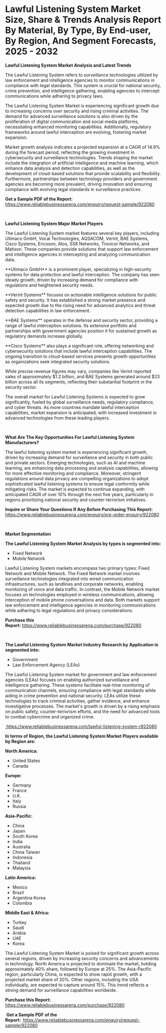 <p><h1>Lawful Listening System Market Size, Share & Trends Analysis Report By Material, By Type, By End-user, By Region, And Segment Forecasts, 2025 - 2032</h1></p><p><strong>Lawful Listening System Market Analysis and Latest Trends</strong></p>
<p><p>The Lawful Listening System refers to surveillance technologies utilized by law enforcement and intelligence agencies to monitor communications in compliance with legal standards. This system is crucial for national security, crime prevention, and intelligence gathering, enabling agencies to intercept communications while adhering to privacy laws.</p><p>The Lawful Listening System Market is experiencing significant growth due to increasing concerns over security and rising criminal activities. The demand for advanced surveillance solutions is also driven by the proliferation of digital communication and social media platforms, necessitating enhanced monitoring capabilities. Additionally, regulatory frameworks around lawful interception are evolving, fostering market expansion.</p><p>Market growth analysis indicates a projected expansion at a CAGR of 14.9% during the forecast period, reflecting the growing investment in cybersecurity and surveillance technologies. Trends shaping the market include the integration of artificial intelligence and machine learning, which enhance data analysis and detection capabilities, as well as the development of cloud-based solutions that provide scalability and flexibility. Furthermore, partnerships between technology providers and government agencies are becoming more prevalent, driving innovation and ensuring compliance with evolving legal standards in surveillance practices.</p></p>
<p><strong>Get a Sample PDF of the Report:&nbsp;</strong> <a href="https://www.reliablebusinessarena.com/enquiry/request-sample/922080?utm_campaign=3070&utm_medium=2&utm_source=Github&utm_content=ia&utm_term=18042025&utm_id=lawful-listening-system">https://www.reliablebusinessarena.com/enquiry/request-sample/922080</a></p>
<p>&nbsp;</p>
<p><strong>Lawful Listening System Major Market Players</strong></p>
<p><p>The Lawful Listening System market features several key players, including Utimaco GmbH, Vocal Technologies, AQSACOM, Verint, BAE Systems, Cisco Systems, Ericsson, Atos, SS8 Networks, Trovicor Networks, and Matison. These companies provide solutions that support law enforcement and intelligence agencies in intercepting and analyzing communication data.</p><p>**Utimaco GmbH** is a prominent player, specializing in high-security systems for data protection and lawful interception. The company has seen steady growth, driven by increasing demand for compliance with regulations and heightened security needs.</p><p>**Verint Systems** focuses on actionable intelligence solutions for public safety and security. It has established a strong market presence and expected growth due to the rising need for advanced analytics and threat detection capabilities in law enforcement.</p><p>**BAE Systems** operates in the defense and security sector, providing a range of lawful interception solutions. Its extensive portfolio and partnerships with government agencies position it for sustained growth as regulatory demands increase globally.</p><p>**Cisco Systems** also plays a significant role, offering networking and cybersecurity solutions that include lawful interception capabilities. The ongoing transition to cloud-based services presents growth opportunities as organizations seek integrated security solutions.</p><p>While precise revenue figures may vary, companies like Verint reported sales of approximately $1.2 billion, and BAE Systems generated around $23 billion across all its segments, reflecting their substantial footprint in the security sector.</p><p>The overall market for Lawful Listening Systems is expected to grow significantly, fueled by global surveillance needs, regulatory compliance, and cyber threats. As more countries mandate lawful interception capabilities, market expansion is anticipated, with increased investment in advanced technologies from these leading players.</p></p>
<p>&nbsp;</p>
<p><strong>What Are The Key Opportunities For Lawful Listening System Manufacturers?</strong></p>
<p><p>The lawful listening system market is experiencing significant growth, driven by increasing demand for surveillance and security in both public and private sectors. Emerging technologies, such as AI and machine learning, are enhancing data processing and analysis capabilities, allowing for more effective monitoring and compliance. Moreover, stringent regulations around data privacy are compelling organizations to adopt sophisticated lawful listening systems to ensure legal conformity while mitigating risks. The market is expected to continue expanding, with anticipated CAGR of over 10% through the next five years, particularly in regions prioritizing national security and counter-terrorism initiatives.</p></p>
<p><strong>Inquire or Share Your Questions If Any Before Purchasing This Report:</strong> <a href="https://www.reliablebusinessarena.com/enquiry/pre-order-enquiry/922080?utm_campaign=3070&utm_medium=2&utm_source=Github&utm_content=ia&utm_term=18042025&utm_id=lawful-listening-system">https://www.reliablebusinessarena.com/enquiry/pre-order-enquiry/922080</a></p>
<p>&nbsp;</p>
<p><strong>Market Segmentation</strong></p>
<p><strong>The Lawful Listening System Market Analysis by types is segmented into:</strong></p>
<p><ul><li>Fixed Network</li><li>Mobile Network</li></ul></p>
<p><p>Lawful Listening System markets encompass two primary types: Fixed Network and Mobile Network. The Fixed Network market involves surveillance technologies integrated into wired communication infrastructures, such as landlines and corporate networks, enabling monitoring of voice and data traffic. In contrast, the Mobile Network market focuses on technologies employed in wireless communications, allowing interception of mobile phone conversations and data. Both markets support law enforcement and intelligence agencies in monitoring communications while adhering to legal regulations and privacy considerations.</p></p>
<p><strong>Purchase this Report:&nbsp;</strong><a href="https://www.reliablebusinessarena.com/purchase/922080?utm_campaign=3070&utm_medium=2&utm_source=Github&utm_content=ia&utm_term=18042025&utm_id=lawful-listening-system">https://www.reliablebusinessarena.com/purchase/922080</a></p>
<p>&nbsp;</p>
<p><strong>The Lawful Listening System Market Industry Research by Application is segmented into:</strong></p>
<p><ul><li>Government</li><li>Law Enforcement Agency (LEAs)</li></ul></p>
<p><p>The Lawful Listening System market for government and law enforcement agencies (LEAs) focuses on enabling authorized surveillance and intelligence gathering. These systems facilitate real-time monitoring of communication channels, ensuring compliance with legal standards while aiding in crime prevention and national security. LEAs utilize these technologies to track criminal activities, gather evidence, and enhance investigative processes. The market's growth is driven by a rising emphasis on public safety, counter-terrorism efforts, and the need for advanced tools to combat cybercrime and organized crime.</p></p>
<p><a href="https://www.reliablebusinessarena.com/lawful-listening-system-r922080?utm_campaign=3070&utm_medium=2&utm_source=Github&utm_content=ia&utm_term=18042025&utm_id=lawful-listening-system">&nbsp;https://www.reliablebusinessarena.com/lawful-listening-system-r922080</a></p>
<p><strong>In terms of Region, the Lawful Listening System Market Players available by Region are:</strong></p>
<p>
    <p> <strong> North America: </strong>
        <ul>
            <li>United States</li>
            <li>Canada</li>
        </ul>
        </p> 
    <p> <strong> Europe: </strong>
        <ul>
            <li>Germany</li>
            <li>France</li>
            <li>U.K.</li>
            <li>Italy</li>
            <li>Russia</li>
        </ul>
        </p> 
    <p> <strong> Asia-Pacific: </strong>
        <ul>
            <li>China</li>
            <li>Japan</li>
            <li>South Korea</li>
            <li>India</li>
            <li>Australia</li>
            <li>China Taiwan</li>
            <li>Indonesia</li>
            <li>Thailand</li>
            <li>Malaysia</li>
        </ul>
        </p> 
    <p> <strong> Latin America: </strong>
        <ul>
            <li>Mexico</li>
            <li>Brazil</li>
            <li>Argentina Korea</li>
            <li>Colombia</li>
        </ul>
        </p> 
    <p> <strong> Middle East & Africa: </strong>
        <ul>
            <li>Turkey</li>
            <li>Saudi</li>
            <li>Arabia</li>
            <li>UAE</li>
            <li>Korea</li>
        </ul>
    </p>
    </p>
<p><p>The Lawful Listening System Market is poised for significant growth across several regions, driven by increasing security concerns and advancements in technology. North America is projected to dominate the market, holding approximately 40% share, followed by Europe at 25%. The Asia-Pacific region, particularly China, is expected to show rapid growth, with a projected market share of 20%. Other regions, including the USA individually, are expected to capture around 15%. This trend reflects a strong demand for surveillance capabilities worldwide.</p></p>
<p><strong>Purchase this Report: </strong><a href="https://www.reliablebusinessarena.com/purchase/922080?utm_campaign=3070&utm_medium=2&utm_source=Github&utm_content=ia&utm_term=18042025&utm_id=lawful-listening-system">https://www.reliablebusinessarena.com/purchase/922080</a></p>
<p>&nbsp;<strong>Get a Sample PDF of the Report:&nbsp;&nbsp;</strong><a href="https://www.reliablebusinessarena.com/enquiry/request-sample/922080?utm_campaign=3070&utm_medium=2&utm_source=Github&utm_content=ia&utm_term=18042025&utm_id=lawful-listening-system">https://www.reliablebusinessarena.com/enquiry/request-sample/922080</a></p>
<p><strong></strong></p>
<p><p></p><p></p><p></p></p>
